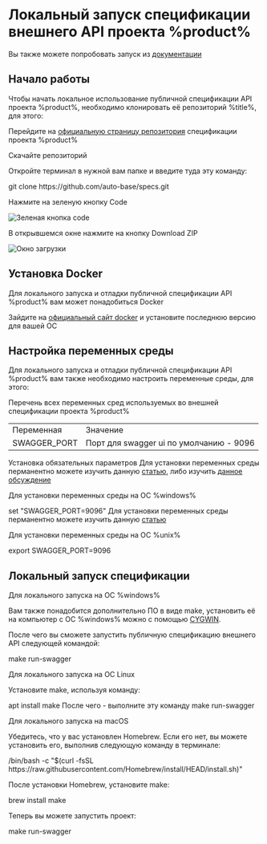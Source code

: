 # Локальный запуск спецификации внешнего API проекта %product%

<tip>
    Вы также можете попробовать запуск из <a href="public-api.md">документации</a> 
</tip>

## Начало работы

Чтобы начать локальное использование публичной спецификации API проекта %product%, необходимо клонировать её репозиторий
%title%, для этого:

<procedure title="Клонирование репозитория" id="клонирование_репозитория">
<step>
    <p>Перейдите на <a href="https://github.com/auto-base/specs">официальную страницу репозитория</a> спецификации проекта %product%</p>
</step>
<step>
    <p>Скачайте репозиторий</p>
    <tabs>
        <tab title="Интерфейс командной строки">
            <p>Откройте терминал в нужной вам папке и введите туда эту команду:</p>
            <code-block lang="console">
                git clone https://github.com/auto-base/specs.git
            </code-block>
        </tab>
        <tab title="Графический интерфейс">
            <procedure id="клонирование_репозитория_графический_интерфейс">
                <step>
                    <p>Нажмите на зеленую кнопку Code</p>
                    <img src="$PROJECT_DIR$/images/initial-clone-procedure-button.png" alt="Зеленая кнопка code" border-effect="line"/>  
                </step>
                <step>
                    <p>В открывшемся окне нажмите на кнопку Download ZIP</p>
                    <img src="$PROJECT_DIR$/images/initial-clone-procedure-modal-view.png" alt="Окно загрузки" border-effect="line"/>  
                </step>
            </procedure>
        </tab>
    </tabs>
</step>
</procedure>

## Установка Docker

Для локального запуска и отладки публичной спецификации API %product% вам может понадобиться Docker

<procedure>
    <step>Зайдите на <a href="https://docs.docker.com/get-started/get-docker/">официальный сайт docker</a> и установите последнюю версию для вашей ОС</step>
</procedure>

## Настройка переменных среды

Для локального запуска и отладки публичной спецификации API %product% вам также необходимо настроить переменные среды,
для этого:

<procedure title="Установка переменных среды" id="env_setup">
    <step>
        Перечень всех переменных сред используемых во внешней спецификации проекта %product%
        <table>
            <tr>
                <td>Переменная</td>
                <td>Значение</td>
            </tr>
            <tr>
                <td>SWAGGER_PORT</td>
                <td>Порт для swagger ui по умолчанию - 9096</td>
            </tr>
        </table>
    </step>
    <step>
        Установка обязательных параметров
        <tabs>
            <tab title="%windows%">
                <tip>Для установки переменных среды перманентно можете изучить данную <a href="windows-env.md">статью</a>, либо изучить <a href="https://superuser.com/a/1529193">данное обсуждение</a></tip>
                <p>Для установки переменных среды на ОС %windows%</p>
                <code-block lang="powershell">
                    set "SWAGGER_PORT=9096"
                </code-block>
            </tab>
            <tab title="%unix%">
                <tip>Для установки переменных среды перманентно можете изучить данную <a href="unix-env.md">статью</a></tip>
                <p>Для установки переменных среды на ОС %unix%</p>
                <code-block lang="bash">
                    export SWAGGER_PORT=9096
                </code-block>
            </tab>
        </tabs>
    </step>
</procedure>

## Локальный запуск спецификации

<tabs>
    <tab title="%windows%">
        <p>Для локального запуска на ОС %windows%</p>
        <p>Вам также понадобится дополнительно ПО в виде make, установить её на компьютер с ОС %windows% можно с помощью <a href="https://www.cygwin.com/install.html">CYGWIN</a>.</p>
        <p>После чего вы сможете запустить публичную спецификацию внешнего API следующей командой:</p>        
        <code-block lang="powershell">
            make run-swagger
        </code-block>
    </tab>
    <tab title="Linux">
        <p>Для локального запуска на ОС Linux</p>
        <p>Установите make, используя команду:</p>
        <code-block lang="bash">
            apt install make
        </code-block>
        После чего - выполните эту команду 
        <code-block lang="bash">
            make run-swagger
        </code-block>
    </tab>
    <tab title="MacOS">
        <p>Для локального запуска на macOS</p>
        <p>Убедитесь, что у вас установлен Homebrew. Если его нет, вы можете установить его, выполнив следующую команду в терминале:</p>
        <code-block lang="bash">
            /bin/bash -c "$(curl -fsSL https://raw.githubusercontent.com/Homebrew/install/HEAD/install.sh)"
        </code-block>
        <p>После установки Homebrew, установите make:</p>
        <code-block lang="bash">
            brew install make
        </code-block>
        <p>Теперь вы можете запустить проект:</p>
        <code-block lang="bash">
            make run-swagger
        </code-block>
    </tab>
</tabs>